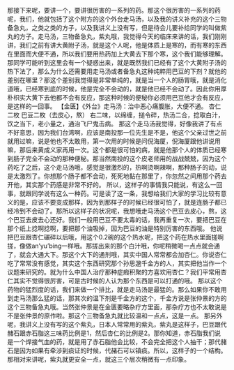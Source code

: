 那接下来呢，要讲一个，要讲很厉害的一系列的药。那这个很厉害的一系列的药呢，我们，他就包括了这个附方的这个外台走马汤，以及我的讲义补充的这个三物备急丸，之类之类的方子，以及我讲义上没有写，但是待会儿要补给同学的叫做紫丸的方子。走马汤，三物备急丸，紫丸哦，我觉得今天的临床来讲的话，我们刚刚讲，我们之前有讲大黄附子汤，就是这个人呢，他是体质上是寒的，而有寒的东西在里面而大便不通，所以我们要用热药加上大黄去下那个寒，这个我们能够理解。
那同学可能听到这里会有一个疑惑出来，就是既然我们已经有了这个大黄附子汤的热下法了，那么为什么还需要用走马汤或者备急丸这种纯粹用巴豆的下剂？就他的差别在哪里？那这个差别我觉得是非常单纯的，就是当一个人的肠胃哦，就是消化道哦，已经寒到底的时候，他是完全不会动的，就是他已经不会动了。因此你用厚朴枳实大黄下去他都不会有反应，那这种时候的便秘你必须用巴豆他才会有反应，是这样的一回事。
【金匮】《外台》走马汤：治中恶心痛腹胀，大便不通。
杏仁二枚  巴豆二枚（去皮心，熬）
右二味，以绵缠，搥令碎，热汤二合，捻取白汁，饮之当下，老小量之，通治飞尸鬼击病。
那这个走马汤我觉得，好像我讲了有点不好意思，因为我们台湾啊，应该是南投那一位先生是不是，他这个父亲过世之前就用过嘛，说是他也不太敢用，第一次用的时候是问倪海厦，倪海厦跟他讲说用嘛，那后来黄成义家再用一次。这个都是很可怕的病，就是他那个人的体质已经寒到肠子完全不会动的那种便秘。那当然南投的这个皮老师用的战战兢兢，因为这个药吃了之后，这个走马汤哦，感觉是很激烈的，热啊烫啊辣啊，那种肠子的动，说是太激烈了。你想那个肠子都不会动，死死地黏在那里了，你忽然之间用那个药去开他，其实那个药感是非常不好的。
所以，这样子的事情我只能说，有这么一回事，就跟同学说有这么一种药。可是读了这一条，我想给我们大家的学习比较有意义的是，应该不要变成那样，因为到那样子的时候已经很可怕了，就是连肠子都已经冷到不会动了。那所以这样子的状况呢，我想哦走马汤这个巴豆去皮心，熬，这个巴豆去皮去心还好。我们一般用巴豆不要太毒的话，我再重复一次，要把巴豆在那个纸上捻啊捻啊，要把那个油吸掉，因为巴豆的油是特别厉害的东西哦。
他说把巴豆跟杏仁碾碎以后哦，用这个0.2碗的这个热水呢，把这个药在热水里面搓啊搓，像做an’yu’bing一样哦。那搓出来的那个白汁哦，你呢稍微喝一点点就会通了，就会大通大下。那这个大下的通剂哦，其实中国人常常都会加杏仁。你说杏仁吃了常常没有感觉，其实这个东西研究那个孙思邈千金方的人，其实把他当作一个议题来研究的。就为什么中国人治疗那种症瘕积聚的方喜欢用杏仁？我们平常用杏仁其实不觉得很厉害，可是古时候的人认为那个东西是可以打通的哦。
那以这个药物的猛烈度的话，我们来做一个排比，就是走马汤是最猛的。那么如果你不敢用到走马汤那么猛的话，那其次的温下剂是千金方的这个，千金方说是张仲景的方的这个三物备急丸哦。当然张仲景是在金匮要略杂疗方里面，那杂疗方也不太敢说是不是张仲景的原作啦。那这个三物备急丸就比较温和一点点，这是一点。
那另外呢，我讲义上没有写的这个紫丸，日本人常常用的紫丸，紫丸是这样子，巴豆跟代赭石跟赤石脂这三味药比例是1，然后杏仁的比例是2。那你知道，赤石脂我们说是一个焊接气血的药，就是用了赤石脂他会比较，不会完全把这个人抽干；那代赭石是因为如果有牵涉到痰证的时候，代赭石可以镇痰。所以，这样子的一个结构。那相对来讲呢，紫丸就更安全一点，就这三个层次稍微有一点印象。
